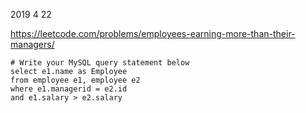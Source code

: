 2019 4 22

https://leetcode.com/problems/employees-earning-more-than-their-managers/

```mysql
# Write your MySQL query statement below
select e1.name as Employee
from employee e1, employee e2
where e1.managerid = e2.id
and e1.salary > e2.salary
```
